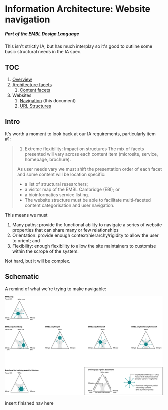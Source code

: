 # Information Architecture: Website navigation
##### Part of the EMBL Design Language

This isn't strictly IA, but has much interplay so it's good to outline some basic structural needs in the IA spec.

## TOC
1. [Overview](https://github.com/EMBL-Design-Language/Information-Architecture) 
1. [Architecture facets](https://github.com/EMBL-Design-Language/Information-Architecture/blob/master/facets-architecture.md)
    1. [Content facets](https://github.com/EMBL-Design-Language/Information-Architecture/blob/master/content-facets.md)
1. Websites
    1. [Navigation](https://github.com/EMBL-Design-Language/Information-Architecture/blob/master/website-navigation.md) (this document)
    1. [URL Structures](https://github.com/EMBL-Design-Language/Information-Architecture/blob/master/website-url-structure.md)

## Intro
It's worth a moment to look back at our IA requirements, particularly item #1:
> 1. Extreme flexibility: Impact on structures
> The mix of facets presented will vary across each content item (microsite, service, homepage, brochure).
> 
> As user needs vary we must shift the presentation order of each facet and some content will be location specific:
> - a list of structural researchers;
> - a visitor map of the EMBL Cambridge (EBI); or
> - a bioinformatics service listing.
> - The website structure must be able to facilitate multi-faceted content categorisation and user navigation.

This means we must 
1. Many paths: provide the functional ability to navigate a series of website properties that can share many or few relationships
2. Orientation: provide enough context/hierarchy/rigidity to allow the user to orient; and
3. Flexibility: enough flexibility to allow the site maintainers to customise within the scrope of the system. 

Not hard, but it will be complex.

## Schematic

A remind of what we're trying to make navigable:

<img src="https://raw.githubusercontent.com/EMBL-Design-Language/Information-Architecture/master/assets/ia-map-v3.png"/>

insert finished nav here
